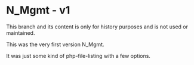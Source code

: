 # N_Mgmt - v1

This branch and its content is only for history purposes and is not used or maintained.

This was the very first version N_Mgmt.

It was just some kind of php-file-listing with a few options.
